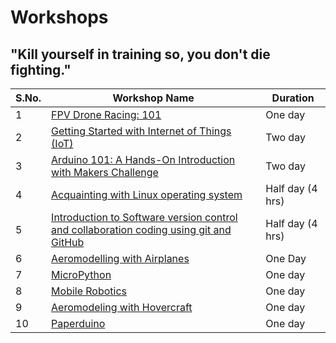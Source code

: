 # Workshops
## **"Kill yourself in training so, you don't die fighting."**
|S.No.|Workshop Name|Duration|
|---|---|---|
|1|[FPV Drone Racing: 101](https://github.com/Team-SDIoT/SDIoT_Events/tree/master/Workshops/FPV-Drone-Racing-101)|One day|
|2|[Getting Started with Internet of Things (IoT)](https://github.com/Team-SDIoT/SDIoT_Events/tree/master/Workshops/Getting%20Started%20with%20Internet%20of%20Things%20-IoT)|Two day|
|3|[Arduino 101: A Hands-On Introduction with Makers Challenge](https://github.com/Team-SDIoT/SDIoT_Events/blob/master/Workshops/Arduino%20101-%20A%20Hands-On%20Introduction%20with%20Makers%20Challenge)|Two day|
|4|[Acquainting with Linux operating system](https://github.com/Team-SDIoT/SDIoT_Events/tree/master/Workshops/Linux-Operating-System-101)|Half day (4 hrs)|
|5|[Introduction to Software version control and collaboration coding using git and GitHub](https://github.com/Team-SDIoT/SDIoT_Events/tree/master/Workshops/Introduction-to-Github)|Half day (4 hrs)|
|6|[Aeromodelling with Airplanes](https://github.com/Team-SDIoT/SDIoT_Events/tree/master/Workshops/Aeromodeling_with_Airplanes)|One Day|
|7|[MicroPython](https://github.com/Team-SDIoT/SDIoT_Events/tree/master/Workshops/Micro-Python)|One day|
|8|[Mobile Robotics](https://github.com/Team-SDIoT/SDIoT_Events/tree/master/Workshops/Mobile%20Robotics)|One day|
|9|[Aeromodeling with Hovercraft](https://github.com/Team-SDIoT/SDIoT_Events/tree/master/Workshops/Aeromodeling%20with%20Hovercraft)|One day|
|10|[Paperduino](https://github.com/Team-SDIoT/SDIoT_Events/tree/master/Workshops/Paperduino)|One day|
